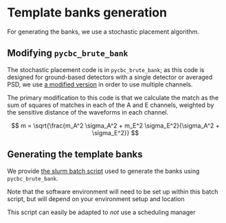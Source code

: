 # Template banks generation

For generating the banks, we use a stochastic placement algorithm.

## Modifying `pycbc_brute_bank`
The stochastic placement code is in `pycbc_brute_bank`; as this code is designed for ground-based detectors with a single detector or averaged PSD, we use [a modified version](./pycbc_brute_bank) in order to use multiple channels.

The primary modification to this code is that we calculate the match as the sum of squares of matches in each of the A and E channels, weighted by the sensitive distance of the waveforms in each channel.

$$
m  = \sqrt{\frac{m_A^2 \sigma_A^2 + m_E^2 \sigma_E^2}{\sigma_A^2 + \sigma_E^2}}
$$

## Generating the template banks
We provide [the slurm batch script](./sbatch_generate_banks.sh) used to generate the banks using `pycbc_brute_bank`.

Note that the software environment will need to be set up within this batch script, but will depend on your environment setup and location

This script can easily be adapted to *not* use a scheduling manager